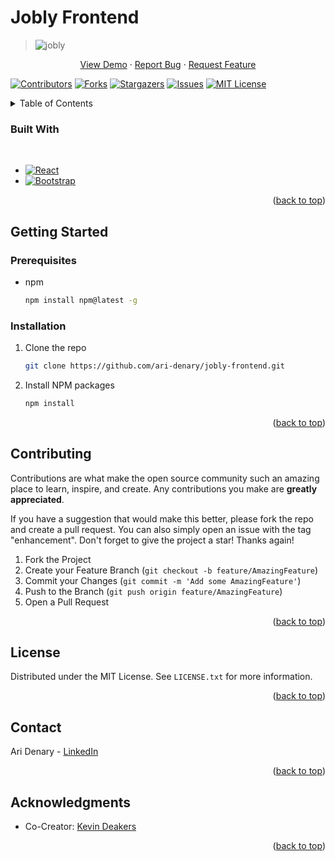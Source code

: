 # Jobly Frontend

> ![jobly](https://github.com/ari-denary/jobly-frontend/assets/77554154/aa33f620-5af2-4ebf-a965-81d0a5fb9693)


<!-- PROJECT Demo/Bug/Feature links -->
<div align="center">
  <p align="center">
    <a href="https://github.com/ari-denary/jobly-frontend">View Demo</a>
    ·
    <a href="https://github.com/ari-denary/jobly-frontend/issues">Report Bug</a>
    ·
    <a href="https://github.com/ari-denary/jobly-frontend/issues">Request Feature</a>
    <br />
  </p>
</div>

<!-- PROJECT SHIELDS -->
<!--
*** I'm using markdown "reference style" links for readability.
*** Reference links are enclosed in brackets [ ] instead of parentheses ( ).
*** See the bottom of this document for the declaration of the reference variables
*** for contributors-url, forks-url, etc. This is an optional, concise syntax you may use.
*** https://www.markdownguide.org/basic-syntax/#reference-style-links
-->
[![Contributors][contributors-shield]][contributors-url]
[![Forks][forks-shield]][forks-url]
[![Stargazers][stars-shield]][stars-url]
[![Issues][issues-shield]][issues-url]
[![MIT License][license-shield]][license-url]


<!-- TABLE OF CONTENTS -->
<details>
  <summary>Table of Contents</summary>
  <ol>
    <li>
      <a href="#about-the-project">About The Project</a>
      <ul>
        <li><a href="#built-with">Built With</a></li>
      </ul>
    </li>
    <li>
      <a href="#getting-started">Getting Started</a>
      <ul>
        <li><a href="#prerequisites">Prerequisites</a></li>
        <li><a href="#installation">Installation</a></li>
      </ul>
    </li>
    <li><a href="#usage">Usage</a></li>
    <li><a href="#roadmap">Roadmap</a></li>
    <li><a href="#contributing">Contributing</a></li>
    <li><a href="#license">License</a></li>
    <li><a href="#contact">Contact</a></li>
    <li><a href="#acknowledgments">Acknowledgments</a></li>
  </ol>
</details>


### Built With
<br />

* [![React][React.js]][React-url]
* [![Bootstrap][Bootstrap.com]][Bootstrap-url]

<p align="right">(<a href="#Jobly Frontend">back to top</a>)</p>



<!-- GETTING STARTED -->
## Getting Started

### Prerequisites

* npm
  ```sh
  npm install npm@latest -g
  ```

### Installation

1. Clone the repo
   ```sh
   git clone https://github.com/ari-denary/jobly-frontend.git
   ```
2. Install NPM packages
   ```sh
   npm install
   ```

<p align="right">(<a href="#Jobly Frontend">back to top</a>)</p>


<!-- ROADMAP -->
<!-- ## Roadmap

- [ ] Feature 1
- [ ] Feature 2
- [ ] Feature 3
    - [ ] Nested Feature

See the [open issues](https://github.com/ari-denary/jobly-frontend/issues) for a full list of proposed features (and known issues).

<p align="right">(<a href="#Jobly Frontend">back to top</a>)</p> -->



<!-- CONTRIBUTING -->
## Contributing

Contributions are what make the open source community such an amazing place to learn, inspire, and create. Any contributions you make are **greatly appreciated**.

If you have a suggestion that would make this better, please fork the repo and create a pull request. You can also simply open an issue with the tag "enhancement".
Don't forget to give the project a star! Thanks again!

1. Fork the Project
2. Create your Feature Branch (`git checkout -b feature/AmazingFeature`)
3. Commit your Changes (`git commit -m 'Add some AmazingFeature'`)
4. Push to the Branch (`git push origin feature/AmazingFeature`)
5. Open a Pull Request

<p align="right">(<a href="#Jobly Frontend">back to top</a>)</p>



<!-- LICENSE -->
## License

Distributed under the MIT License. See `LICENSE.txt` for more information.

<p align="right">(<a href="#Jobly Frontend">back to top</a>)</p>



<!-- CONTACT -->
## Contact

Ari Denary - [LinkedIn](https://linkedin.com/in/ari-denary)

<p align="right">(<a href="#Jobly Frontend">back to top</a>)</p>



<!-- ACKNOWLEDGMENTS -->
## Acknowledgments

* Co-Creator: [Kevin Deakers](https://github.com/kmdeakers)


<p align="right">(<a href="#Jobly Frontend">back to top</a>)</p>



<!-- MARKDOWN LINKS & IMAGES -->
<!-- https://www.markdownguide.org/basic-syntax/#reference-style-links -->
[contributors-shield]: https://img.shields.io/github/contributors/ari-denary/jobly-frontend.svg?style=for-the-badge
[contributors-url]: https://github.com/ari-denary/jobly-frontend/graphs/contributors
[forks-shield]: https://img.shields.io/github/forks/ari-denary/jobly-frontend.svg?style=for-the-badge
[forks-url]: https://github.com/ari-denary/jobly-frontend/network/members
[stars-shield]: https://img.shields.io/github/stars/ari-denary/jobly-frontend.svg?style=for-the-badge
[stars-url]: https://github.com/ari-denary/jobly-frontend/stargazers
[issues-shield]: https://img.shields.io/github/issues/ari-denary/jobly-frontend.svg?style=for-the-badge
[issues-url]: https://github.com/ari-denary/jobly-frontend/issues
[license-shield]: https://img.shields.io/badge/License-MIT-41acc0?style=for-the-badge&logo=MIT&logoColor=white
[license-url]: https://github.com/ari-denary/jobly-frontend/blob/master/LICENSE.txt
[Next.js]: https://img.shields.io/badge/next.js-000000?style=for-the-badge&logo=nextdotjs&logoColor=white
[Next-url]: https://nextjs.org/
[React.js]: https://img.shields.io/badge/React-20232A?style=for-the-badge&logo=react&logoColor=61DAFB
[React-url]: https://reactjs.org/
[Vue.js]: https://img.shields.io/badge/Vue.js-35495E?style=for-the-badge&logo=vuedotjs&logoColor=4FC08D
[Vue-url]: https://vuejs.org/
[Angular.io]: https://img.shields.io/badge/Angular-DD0031?style=for-the-badge&logo=angular&logoColor=white
[Angular-url]: https://angular.io/
[Svelte.dev]: https://img.shields.io/badge/Svelte-4A4A55?style=for-the-badge&logo=svelte&logoColor=FF3E00
[Svelte-url]: https://svelte.dev/
[Laravel.com]: https://img.shields.io/badge/Laravel-FF2D20?style=for-the-badge&logo=laravel&logoColor=white
[Laravel-url]: https://laravel.com
[Bootstrap.com]: https://img.shields.io/badge/Bootstrap-563D7C?style=for-the-badge&logo=bootstrap&logoColor=white
[Bootstrap-url]: https://getbootstrap.com
[JQuery.com]: https://img.shields.io/badge/jQuery-0769AD?style=for-the-badge&logo=jquery&logoColor=white
[JQuery-url]: https://jquery.com
[Flask.com]: https://shields.io/badge/Flask-41acc0?style=for-the-badge&logo=flask&logoColor=white
[Flask-url]: https://flask.palletsprojects.com/
[Django.com]: https://shields.io/badge/Django-0b4b33?style=for-the-badge&logo=django&logoColor=white
[Django-url]: [https://flask.palletsprojects.com/](https://www.djangoproject.com/)
[React-Native.js]: https://img.shields.io/badge/React_Native-20232A?style=for-the-badge&logo=react&logoColor=61DAFB
[React-Native-url]: https://reactnative.dev/
